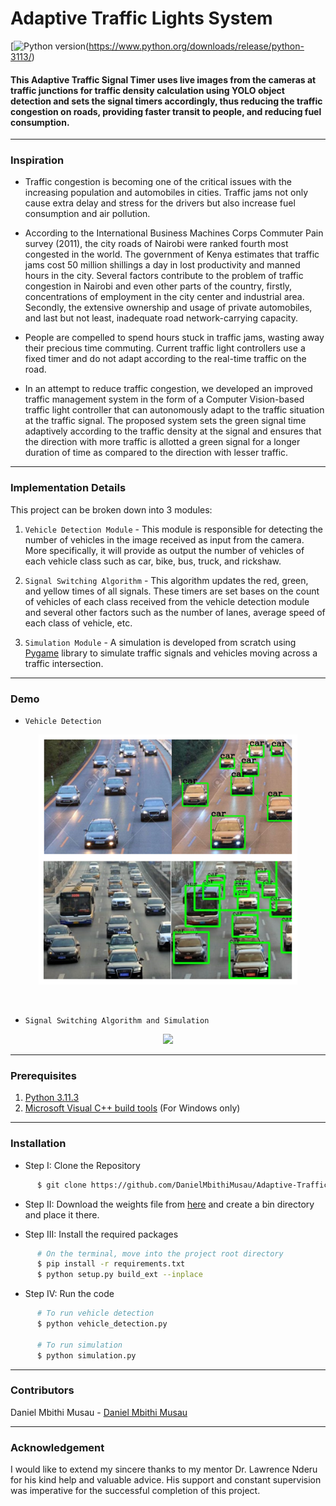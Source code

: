 # Adaptive Traffic Lights System

[![Python version](https://img.shields.io/badge/python-3.11.3-blue.svg)(https://www.python.org/downloads/release/python-3113/)

<h4>This Adaptive Traffic Signal Timer uses live images from the cameras at traffic junctions for traffic density calculation using YOLO object detection and sets the signal timers accordingly, thus reducing the traffic congestion on roads, providing faster transit to people, and reducing fuel consumption.</h4>

</div>

-----------------------------------------
### Inspiration

* Traffic congestion is becoming one of the critical issues with the increasing population and automobiles in cities. Traffic jams not only cause extra delay and stress for the drivers but also increase fuel consumption and air pollution. 

* According to the International Business Machines Corps Commuter Pain survey (2011), the city roads of Nairobi were ranked fourth most congested in the world. The government of Kenya estimates that traffic jams cost 50 million shillings a day in lost productivity and manned hours in the city. Several factors contribute to the problem of traffic congestion in Nairobi and even other parts of the country, firstly, concentrations of employment in the city center and industrial area. Secondly, the extensive ownership and usage of private automobiles, and last but not least, inadequate road network-carrying capacity.

* People are compelled to spend hours stuck in traffic jams, wasting away their precious time commuting. Current traffic light controllers use a fixed timer and do not adapt according to the real-time traffic on the road.

* In an attempt to reduce traffic congestion, we developed an improved traffic management system in the form of a Computer Vision-based traffic light controller that can autonomously adapt to the traffic situation at the traffic signal. The proposed system sets the green signal time adaptively according to the traffic density at the signal and ensures that the direction with more traffic is allotted a green signal for a longer duration of time as compared to the direction with lesser traffic. 

------------------------------------------
### Implementation Details

This project can be broken down into 3 modules:

1. `Vehicle Detection Module` - This module is responsible for detecting the number of vehicles in the image received as input from the camera. More specifically, it will provide as output the number of vehicles of each vehicle class such as car, bike, bus, truck, and rickshaw.

2. `Signal Switching Algorithm` - This algorithm updates the red, green, and yellow times of all signals. These timers are set bases on the count of vehicles of each class received from the vehicle detection module and several other factors such as the number of lanes, average speed of each class of vehicle, etc. 

3. `Simulation Module` - A simulation is developed from scratch using [Pygame](https://www.pygame.org/news) library to simulate traffic signals and vehicles moving across a traffic intersection.

------------------------------------------
### Demo

* `Vehicle Detection`

<p align="center">
 <img height=400px src="./vehicle-detection.png" alt="Vehicle Detection">
</p>

<br> 

* `Signal Switching Algorithm and Simulation`

<p align="center">
    <img src="./Demo.gif">
</p>

------------------------------------------
### Prerequisites

1. [Python 3.11.3](https://www.python.org/downloads/release/python-3113/)
2. [Microsoft Visual C++ build tools](http://go.microsoft.com/fwlink/?LinkId=691126&fixForIE=.exe.) (For Windows only)

------------------------------------------
### Installation

* Step I: Clone the Repository
```sh
      $ git clone https://github.com/DanielMbithiMusau/Adaptive-Traffic-Lights.git
```

* Step II: Download the weights file from [here](https://drive.google.com/file/d/1flTehMwmGg-PMEeQCsDS2VWRLGzV6Wdo/view?usp=sharing) and create a bin directory and place it there.

* Step III: Install the required packages
```sh
      # On the terminal, move into the project root directory
      $ pip install -r requirements.txt
      $ python setup.py build_ext --inplace
```

* Step IV: Run the code
```sh
      # To run vehicle detection
      $ python vehicle_detection.py
      
      # To run simulation
      $ python simulation.py
```

------------------------------------------
### Contributors

Daniel Mbithi Musau - [Daniel Mbithi Musau](https://github.com/DanielMbithiMusau)

------------------------------------------
### Acknowledgement

I would like to extend my sincere thanks to my mentor Dr. Lawrence Nderu for his kind help and valuable advice. His support and constant supervision was imperative for the successful completion of this project.
